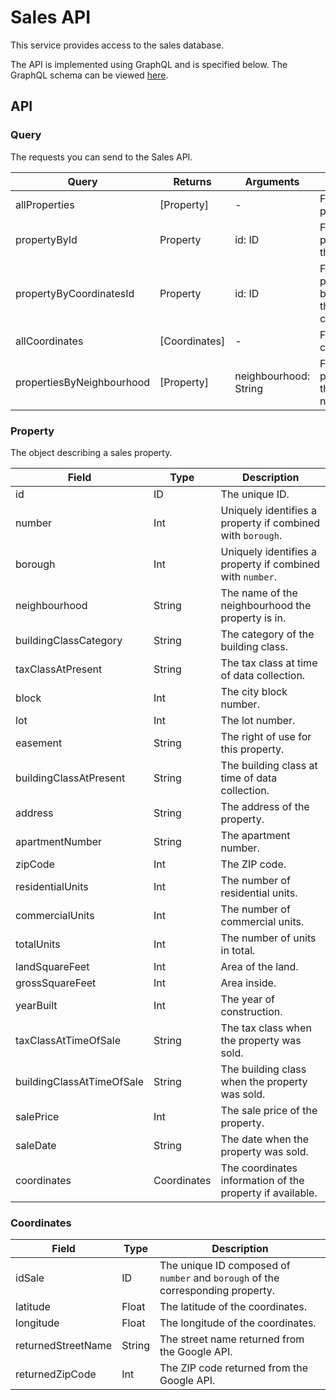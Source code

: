 # Sales API

This service provides access to the sales database.

The API is implemented using GraphQL and is specified below.
The GraphQL schema can be viewed [here](https://github.com/johannschwabe/ASEv3/blob/main/sales-api/src/main/resources/schema.graphqls).

## API

### Query

The requests you can send to the Sales API.

| Query                     | Returns       | Arguments             | Description                                               |
|---------------------------|---------------|-----------------------|-----------------------------------------------------------|
| allProperties             | [Property]    | -                     | Fetch all properties.                                     |
| propertyById              | Property      | id: ID                | Fetch the property with the provided ID.                  |
| propertyByCoordinatesId   | Property      | id: ID                | Fetch the property belonging to the given coordinates ID. | 
| allCoordinates            | [Coordinates] | -                     | Fetch all coordinates.                                    |
| propertiesByNeighbourhood | [Property]    | neighbourhood: String | Fetch all properties in the provided neighbourhood.       |

### Property

The object describing a sales property.

| Field                       | Type        | Description                                                            |
|-----------------------------|-------------|------------------------------------------------------------------------|
| id                          | ID          | The unique ID.                                                         |
| number                      | Int         | Uniquely identifies a property if combined with ``borough``.           |
| borough                     | Int         | Uniquely identifies a property if combined with ``number``.            |
| neighbourhood               | String      | The name of the neighbourhood the property is in.                      |
| buildingClassCategory       | String      | The category of the building class.                                    |
| taxClassAtPresent           | String      | The tax class at time of data collection.                              |
| block                       | Int         | The city block number.                                                 |
| lot                         | Int         | The lot number.                                                        |
| easement                    | String      | The right of use for this property.                                    |
| buildingClassAtPresent      | String      | The building class at time of data collection.                         |
| address                     | String      | The address of the property.                                           |
| apartmentNumber             | String      | The apartment number.                                                  |
| zipCode                     | Int         | The ZIP code.                                                          |
| residentialUnits            | Int         | The number of residential units.                                       |
| commercialUnits             | Int         | The number of commercial units.                                        |
| totalUnits                  | Int         | The number of units in total.                                          |
| landSquareFeet              | Int         | Area of the land.                                                      |
| grossSquareFeet             | Int         | Area inside.                                                           |
| yearBuilt                   | Int         | The year of construction.                                              |
| taxClassAtTimeOfSale        | String      | The tax class when the property was sold.                              |
| buildingClassAtTimeOfSale   | String      | The building class when the property was sold.                         |
| salePrice                   | Int         | The sale price of the property.                                        |
| saleDate                    | String      | The date when the property was sold.                                   |
| coordinates                 | Coordinates | The coordinates information of the property if available.              |


### Coordinates

| Field                       | Type   | Description                                                                         |
|-----------------------------|--------|-------------------------------------------------------------------------------------|
| idSale                      | ID     | The unique ID composed of ``number`` and ``borough`` of the corresponding property. |
| latitude                    | Float  | The latitude of the coordinates.                                                    |
| longitude                   | Float  | The longitude of the coordinates.                                                   |
| returnedStreetName          | String | The street name returned from the Google API.                                       |
| returnedZipCode             | Int    | The ZIP code returned from the Google API.                                          |
